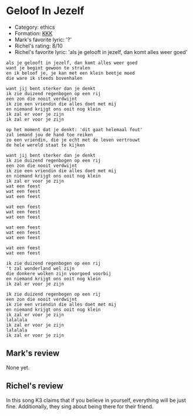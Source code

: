 # Geloof In Jezelf

 * Category: ethics
 * Formation: [KKK](Kkk.md)
 * Mark's favorite lyric: '?'
 * Richel's rating: 8/10
 * Richel's favorite lyric: 'als je gelooft in jezelf, dan komt alles weer goed'

```
als je gelooft in jezelf, dan komt alles weer goed
want je begint gewoon te stralen
en ik beloof je, je kan met een klein beetje moed
die ware ik steeds bovenhalen

want jij bent sterker dan je denkt
ik zie duizend regenbogen op een rij
een zon die nooit verdwijnt
ik zie een vriendin die alles doet met mij
en niemand krijgt ons ooit nog klein
ik zal er voor je zijn
ik zal er voor je zijn

op het moment dat je denkt: 'dit gaat helemaal fout'
zal iemand jou de hand toe reiken
zo een vriendin, die je echt met de leven vertrouwt
de hele wereld staat te kijken

want jij bent sterker dan je denkt
ik zie duizend regenbogen op een rij
een zon die nooit verdwijnt
ik zie een vriendin die alles doet met mij
en niemand krijgt ons ooit nog klein
ik zal er voor je zijn
wat een feest
wat een feest
wat een feest

wat een feest
wat een feest
wat een feest

wat een feest
wat een feest
wat een feest

wat een feest
wat een feest

ik zie duizend regenbogen op een rij
't zal wonderland wel zijn
die donkere wolken zijn voorgoed voorbij
en niemand krijgt ons ooit nog klein
ik zal er voor je zijn

ik zie duizend regenbogen op een rij
een zon die nooit verdwijnt
ik zie een vriendin die alles doet met mij
en niemand krijgt ons ooit nog klein
ik zal er voor je zijn
lalalala
ik zal er voor je zijn
lalalala
ik zal er voor je zijn
```

## Mark's review

None yet.

## Richel's review

In this song K3 claims that if you believe in yourself, everything will be just fine. Additionally, they sing about being there for their friend.
